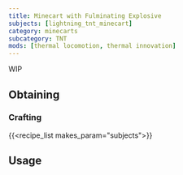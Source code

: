 ```yaml
---
title: Minecart with Fulminating Explosive
subjects: [lightning_tnt_minecart]
category: minecarts
subcategory: TNT
mods: [thermal locomotion, thermal innovation]
---
```


WIP

Obtaining
---------

### Crafting
{{<recipe_list makes_param="subjects">}}

Usage
-----
